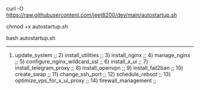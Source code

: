 curl -O https://raw.githubusercontent.com/jeet8200/dev/main/autostartup.sh

chmod +x autostartup.sh

bash autostartup.sh

-------------------------------------
  1) update_system ;;
        2) install_utilities ;;
        3) install_nginx ;;
        4) manage_nginx ;;
        5) configure_nginx_wildcard_ssl ;;
        6) install_x_ui ;;
        7) install_telegram_proxy ;;
        8) install_openvpn ;;
        9) install_fail2ban ;;
        10) create_swap ;;
        11) change_ssh_port ;;
        12) schedule_reboot ;;
        13) optimize_vps_for_x_ui_proxy ;;
        14) firewall_management ;;
